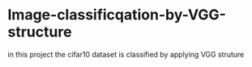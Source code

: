 # Image-classificqation-by-VGG-structure
in this project the cifar10 dataset is classified by applying VGG struture
